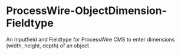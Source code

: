 # ProcessWire-ObjectDimension-Fieldtype
An Inputfield and Fieldtype for ProcessWire CMS to enter dimensions (width, height, depth) of an object
